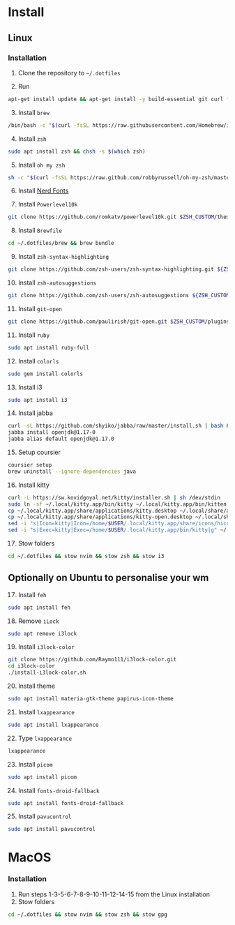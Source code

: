 # Install

## Linux

### Installation

1. Clone the repository to `~/.dotfiles`

2. Run

```bash
apt-get install update && apt-get install -y build-essential git curl file
```

3. Install `brew`

```bash
/bin/bash -c "$(curl -fsSL https://raw.githubusercontent.com/Homebrew/install/HEAD/install.sh)"
```

4. Install `zsh`

```bash
sudo apt install zsh && chsh -s $(which zsh)
```

5. Install `oh my zsh`

```bash
sh -c "$(curl -fsSL https://raw.github.com/robbyrussell/oh-my-zsh/master/tools/install.sh)"
```

6. Install [Nerd Fonts](https://github.com/ryanoasis/nerd-fonts/releases/download/v3.0.2/Hasklig.zip)

7. Install `Powerlevel10k`

```bash
git clone https://github.com/romkatv/powerlevel10k.git $ZSH_CUSTOM/themes/powerlevel10k
```

8. Install `Brewfile`

```bash
cd ~/.dotfiles/brew && brew bundle
```

9. Install `zsh-syntax-highlighting`

```bash
git clone https://github.com/zsh-users/zsh-syntax-highlighting.git ${ZSH_CUSTOM:-~/.oh-my-zsh/custom}/plugins/zsh-syntax-highlighting
```

10. Install `zsh-autosuggestions`

```bash
git clone https://github.com/zsh-users/zsh-autosuggestions ${ZSH_CUSTOM:-~/.oh-my-zsh/custom}/plugins/zsh-autosuggestions
```

11. Install `git-open`

```bash
git clone https://github.com/paulirish/git-open.git $ZSH_CUSTOM/plugins/git-open
```

11. Install `ruby`

```bash
sudo apt install ruby-full
```

12. Install `colorls`

```bash
sudo gem install colorls
```

13. Install i3

```bash
sudo apt install i3
```

14. Install jabba

```bash
curl -sL https://github.com/shyiko/jabba/raw/master/install.sh | bash && . ~/.jabba/jabba.sh
jabba install openjdk@1.17-0
jabba alias default openjdk@1.17.0
```

15. Setup coursier

```bash
coursier setup
brew uninstall --ignore-dependencies java
```

16. Install kitty

```bash
curl -L https://sw.kovidgoyal.net/kitty/installer.sh | sh /dev/stdin
sudo ln -sf ~/.local/kitty.app/bin/kitty ~/.local/kitty.app/bin/kitten /usr/local/sbin/
cp ~/.local/kitty.app/share/applications/kitty.desktop ~/.local/share/applications/
cp ~/.local/kitty.app/share/applications/kitty-open.desktop ~/.local/share/applications/
sed -i "s|Icon=kitty|Icon=/home/$USER/.local/kitty.app/share/icons/hicolor/256x256/apps/kitty.png|g" ~/.local/share/applications/kitty*.desktop
sed -i "s|Exec=kitty|Exec=/home/$USER/.local/kitty.app/bin/kitty|g" ~/.local/share/applications/kitty*.desktop

```
17. Stow folders

```bash
cd ~/.dotfiles && stow nvim && stow zsh && stow i3
```


## Optionally on Ubuntu to personalise your wm

17. Install `feh`

```bash
sudo apt install feh
```

18. Remove `iLock`

```bash
sudo apt remove i3lock
```

19. Install `i3lock-color`

```bash
git clone https://github.com/Raymo111/i3lock-color.git
cd i3lock-color
./install-i3lock-color.sh
```

20. Install theme

```bash
sudo apt install materia-gtk-theme papirus-icon-theme
```

21. Install `lxappearance`

```bash
sudo apt install lxappearance
```

22. Type `lxappearance`

```bash
lxappearance
```

23. Install `picom`

```bash
sudo apt install picom
```

24. Install `fonts-droid-fallback`

```bash
sudo apt install fonts-droid-fallback
```

25. Install `pavucontrol`

```bash
sudo apt install pavucontrol
```



# MacOS

### Installation

1. Run steps 1-3-5-6-7-8-9-10-11-12-14-15 from the Linux installation
2. Stow folders

```bash
cd ~/.dotfiles && stow nvim && stow zsh && stow gpg
```
